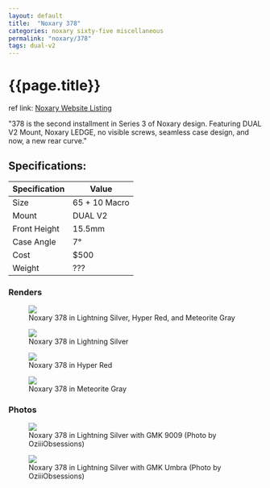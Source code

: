 ```yaml
---
layout: default
title:  "Noxary 378"
categories: noxary sixty-five miscellaneous
permalink: "noxary/378"
tags: dual-v2
---
```

# {{page.title}}

ref link: [Noxary Website Listing](https://noxary.co/collections/378/products/378)

"378 is the second installment in Series 3 of Noxary design. Featuring DUAL V2 Mount, Noxary LEDGE, no visible screws, seamless case design, and now, a new rear curve."

## Specifications:

| Specification | Value |
|---|---|
| Size | 65 + 10 Macro |
| Mount | DUAL V2 |
| Front Height | 15.5mm |
| Case Angle | 7° |
| Cost | $500 |
| Weight | ??? |

### Renders
<figure>
  <img src="{{ 'assets/images/noxary/378/378-all-colors.png' | relative_url }}">
  <figcaption>Noxary 378 in Lightning Silver, Hyper Red, and Meteorite Gray</figcaption>
</figure>

<figure>
  <img src="{{ 'assets/images/noxary/378/378-lightning-silver.png' | relative_url }}" >
  <figcaption>Noxary 378 in Lightning Silver</figcaption>
</figure>

<figure>
  <img src="{{ 'assets/images/noxary/378/378-hyper-red.png' | relative_url }}" >
  <figcaption>Noxary 378 in Hyper Red</figcaption>
</figure>

<figure>
  <img src="{{ 'assets/images/noxary/378/378-meteorite-gray.png' | relative_url }}" >
  <figcaption>Noxary 378 in Meteorite Gray</figcaption>
</figure>

### Photos

<figure>
  <img src="{{ 'assets/images/noxary/378/378-oziii-1.jpg' | relative_url }}" >
  <figcaption>Noxary 378 in Lightning Silver with GMK 9009 (Photo by OziiiObsessions)</figcaption>
</figure>

<figure>
  <img src="{{ 'assets/images/noxary/378/378-oziii-2.jpg' | relative_url }}" >
  <figcaption>Noxary 378 in Lightning Silver with GMK Umbra (Photo by OziiiObsessions)</figcaption>
</figure>
